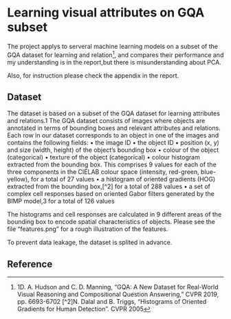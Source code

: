 # Learning visual attributes on GQA subset
 
The project applys to serveral machine learning models on a subset of the GQA dataset for learning and relation[^1], and compares their performance and my understanding is in the report,but there is misunderstanding about PCA.

Also, for instruction please check the appendix in the report.

## Dataset
The dataset is based on a subset of the GQA dataset for learning attributes and relations.1 The GQA dataset consists of images where objects are annotated in terms of bounding boxes and relevant attributes and relations. Each row in our dataset corresponds to an object in one of the images and contains the following fields:
• the image ID
• the object ID
• position (x, y) and size (width, height) of the object’s bounding box
• colour of the object (categorical)
• texture of the object (categorical)
• colour histogram extracted from the bounding box. This comprises 9 values for each of the three components in the CIELAB colour space (intensity, red-green, blue-yellow), for a total of 27 values
• a histogram of oriented gradients (HOG) extracted from the bounding box,[^2] for a total of 288 values
• a set of complex cell responses based on oriented Gabor filters generated by the BIMP model,3 for a total of 126 values

The histograms and cell responses are calculated in 9 different areas of the bounding box to encode spatial characteristics of objects. Please see the file “features.png” for a rough illustration of the features.

To prevent data leakage, the dataset is splited in advance.


## Reference

[^1]:1D. A. Hudson and C. D. Manning, “GQA: A New Dataset for Real-World Visual Reasoning and Compositional Question Answering,” CVPR 2019, pp. 6693-6702
[^2]N. Dalal and B. Triggs, “Histograms of Oriented Gradients for Human Detection”. CVPR 2005